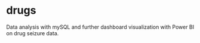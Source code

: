 # drugs
Data analysis with mySQL and further dashboard visualization with Power BI on drug seizure data.

